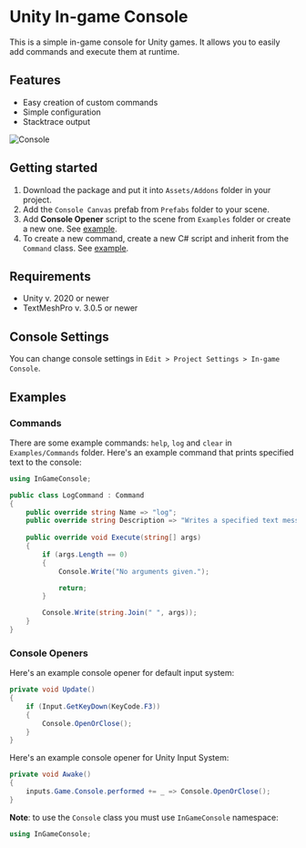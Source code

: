 # Unity In-game Console

This is a simple in-game console for Unity games. It allows you to easily add commands and execute them at runtime.

## Features

- Easy creation of custom commands
- Simple configuration
- Stacktrace output

![Console](https://i.imgur.com/xoqeifI.png)

## Getting started

1. Download the package and put it into `Assets/Addons` folder in your project.
2. Add the `Console Canvas` prefab from `Prefabs` folder to your scene.
3. Add **Console Opener** script to the scene from `Examples` folder or create a new one.  See [example](#console-openers).
4. To create a new command, create a new C# script and inherit from the `Command` class. See [example](#commands).

## Requirements

- Unity v. 2020 or newer
- TextMeshPro v. 3.0.5 or newer

## Console Settings

You can change console settings in `Edit > Project Settings > In-game Console`.

## Examples

### Commands

There are some example commands: `help`, `log` and `clear` in `Examples/Commands` folder. Here's an example command that prints specified text to the console:

```csharp
using InGameConsole;

public class LogCommand : Command
{
    public override string Name => "log";
    public override string Description => "Writes a specified text message in the console";
    
    public override void Execute(string[] args)
    {
        if (args.Length == 0)
        {
            Console.Write("No arguments given.");

            return;
        }

        Console.Write(string.Join(" ", args));
    }
}
```

### Console Openers

Here's an example console opener for default input system:

```csharp
private void Update()
{
    if (Input.GetKeyDown(KeyCode.F3))
    {
        Console.OpenOrClose();   
    }
}
```

Here's an example console opener for Unity Input System:

```csharp
private void Awake()
{
    inputs.Game.Console.performed += _ => Console.OpenOrClose();
}
```

**Note**: to use the `Console` class you must use `InGameConsole` namespace:
```csharp
using InGameConsole;
```
